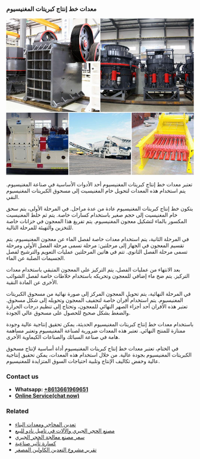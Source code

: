 <h3>معدات خط إنتاج كبريتات المغنيسيوم</h3><img src='1701854232.jpg' alt=''><p>تعتبر معدات خط إنتاج كبريتات المغنيسيوم أحد الأدوات الأساسية في صناعة المغنيسيوم. يتم استخدام هذه المعدات لتحويل خام المغنيسيت إلى مسحوق الكبريتات المغنيسيوم النقي.</p><p>يتكون خط إنتاج كبريتات المغنيسيوم عادة من عدة مراحل. في المرحلة الأولى، يتم سحق خام المغنيسيت إلى حجم صغير باستخدام كسارات خاصة. يتم ثم خلط المغنيسيت المكسور بالماء لتشكيل معجون المغنيسيوم. يتم تفريغ هذا المعجون في خزانات خاصة للتخزين والتهيئة للمرحلة التالية.</p><p>في المرحلة الثانية، يتم استخدام معدات خاصة لفصل الماء عن معجون المغنيسيوم. يتم تقسيم المعجون في الجهاز إلى مرحلتين: مرحلة تسمى مرحلة الفصل الأولي ومرحلة تسمى مرحلة الفصل الثانوي. تتم في هاتين المرحلتين عمليات التعويم والترشيح لفصل الجسيمات الصلبة عن الماء.</p><p>بعد الانتهاء من عمليات الفصل، يتم التركيز على المعجون المتبقي باستخدام معدات التركيز. يتم ضخ ماء إضافي للمعجون وتحريكه باستخدام خلاطات خاصة لفصل الشوائب الأخرى عن المادة النقية.</p><p>في المرحلة النهائية، يتم تحويل المعجون المركز إلى صورة نهائية من مسحوق الكبريتات المغنيسيوم. يتم استخدام أفران خاصة لتجفيف المعجون وتحويله إلى شكل مسحوق. تعتبر هذه الأفران أحد أجزاء الصهر النهائي للمعجون، وتحتاج إلى تنظيم درجات الحرارة والضغط بشكل صحيح للحصول على مسحوق عالي الجودة.</p><p>باستخدام معدات خط إنتاج كبريتات المغنيسيوم الحديثة، يمكن تحقيق إنتاجية عالية وجودة ممتازة للمنتج النهائي. تعتبر هذه المعدات ضرورية لصناعة المغنيسيوم وتعتبر مساهمة هامة في صناعة السبائك والصناعات الكيماوية الأخرى.</p><p>في الختام، تعتبر معدات خط إنتاج كبريتات المغنيسيوم أداة أساسية لإنتاج مسحوق الكبريتات المغنيسيوم بجودة عالية. من خلال استخدام هذه المعدات، يمكن تحقيق إنتاجية عالية وخفض تكاليف الإنتاج وتلبية احتياجات السوق المتزايدة للمغنيسيوم.</p><h3>Contact us</h3><ul><li><strong>Whatsapp:&nbsp;<a href="https://wa.me/8613661969651">+8613661969651</a></strong></li><li><a href="https://swt.shibang-china.com/?git&amp;zhl&amp;معدات خط إنتاج كبريتات المغنيسيوم"><strong>Online Service(chat now)</strong></a></li></ul><h3>Related</h3><ul><li><a href='تعدين المحاجر ومعدات البناء.md'>تعدين المحاجر ومعدات البناء</a></li><li><a href='مصنع الحجر الجيري والآلات في تاميل نادو للبيع.md'>مصنع الحجر الجيري والآلات في تاميل نادو للبيع</a></li><li><a href='سعر مصنع معالجة الحجر الجيري.md'>سعر مصنع معالجة الحجر الجيري</a></li><li><a href='كسارة تأثير صناعية.md'>كسارة تأثير صناعية</a></li><li><a href='تقرير مشروع التعدين الكاولين المصغر.md'>تقرير مشروع التعدين الكاولين المصغر</a></li></ul>